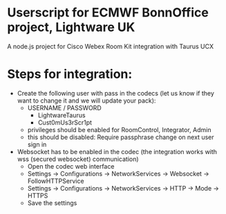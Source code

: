 # Userscript for ECMWF BonnOffice project, Lightware UK

A node.js project for Cisco Webex Room Kit integration with Taurus UCX

# Steps for integration:
- Create the following user with pass in the codecs (let us know if they want to change it and we will update your pack):
  - USERNAME / PASSWORD
    - LightwareTaurus
    - Cust0mUs3rScr1pt
  - privileges should be enabled for RoomControl, Integrator, Admin
  - this should be disabled: Require passphrase change on next user sign in
- Websocket has to be enabled in the codec (the integration works with wss (secured websocket) communication)
  - Open the codec web interface
  - Settings -> Configurations -> NetworkServices -> Websocket -> FollowHTTPService
  - Settings -> Configurations -> NetworkServices -> HTTP -> Mode -> HTTPS
  - Save the settings